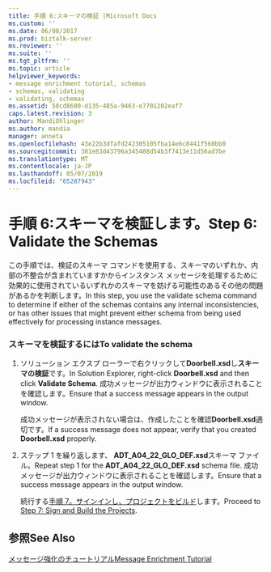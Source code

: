 ```yaml
---
title: 手順 6:スキーマの検証 |Microsoft Docs
ms.custom: ''
ms.date: 06/08/2017
ms.prod: biztalk-server
ms.reviewer: ''
ms.suite: ''
ms.tgt_pltfrm: ''
ms.topic: article
helpviewer_keywords:
- message enrichment tutorial, schemas
- schemas, validating
- validating, schemas
ms.assetid: 58cd8680-d135-485a-9463-e7701202eaf7
caps.latest.revision: 3
author: MandiOhlinger
ms.author: mandia
manager: anneta
ms.openlocfilehash: 43e22b3dfafd242305105fba14e6c8441f568bb0
ms.sourcegitcommit: 381e83d43796a345488d54b3f7413e11d56ad7be
ms.translationtype: MT
ms.contentlocale: ja-JP
ms.lasthandoff: 05/07/2019
ms.locfileid: "65287943"
---
```

# <a name="step-6-validate-the-schemas"></a><span data-ttu-id="3ce47-102">手順 6:スキーマを検証します。</span><span class="sxs-lookup"><span data-stu-id="3ce47-102">Step 6: Validate the Schemas</span></span>
<span data-ttu-id="3ce47-103">この手順では、検証のスキーマ コマンドを使用する、スキーマのいずれか、内部の不整合が含まれていますかからインスタンス メッセージを処理するために効果的に使用されているいずれかのスキーマを妨げる可能性のあるその他の問題があるかを判断します。</span><span class="sxs-lookup"><span data-stu-id="3ce47-103">In this step, you use the validate schema command to determine if either of the schemas contains any internal inconsistencies, or has other issues that might prevent either schema from being used effectively for processing instance messages.</span></span>  
  
### <a name="to-validate-the-schema"></a><span data-ttu-id="3ce47-104">スキーマを検証するには</span><span class="sxs-lookup"><span data-stu-id="3ce47-104">To validate the schema</span></span>  
  
1. <span data-ttu-id="3ce47-105">ソリューション エクスプ ローラーで右クリックして**Doorbell.xsd**し**スキーマの検証**です。</span><span class="sxs-lookup"><span data-stu-id="3ce47-105">In Solution Explorer, right-click **Doorbell.xsd** and then click **Validate Schema**.</span></span> <span data-ttu-id="3ce47-106">成功メッセージが出力ウィンドウに表示されることを確認します。</span><span class="sxs-lookup"><span data-stu-id="3ce47-106">Ensure that a success message appears in the output window.</span></span>  
  
    <span data-ttu-id="3ce47-107">成功メッセージが表示されない場合は、作成したことを確認**Doorbell.xsd**適切です。</span><span class="sxs-lookup"><span data-stu-id="3ce47-107">If a success message does not appear, verify that you created **Doorbell.xsd** properly.</span></span>  
  
2. <span data-ttu-id="3ce47-108">ステップ 1 を繰り返します、 **ADT_A04_22_GLO_DEF.xsd**スキーマ ファイル。</span><span class="sxs-lookup"><span data-stu-id="3ce47-108">Repeat step 1 for the **ADT_A04_22_GLO_DEF.xsd** schema file.</span></span> <span data-ttu-id="3ce47-109">成功メッセージが出力ウィンドウに表示されることを確認します。</span><span class="sxs-lookup"><span data-stu-id="3ce47-109">Ensure that a success message appears in the output window.</span></span>  
  
   <span data-ttu-id="3ce47-110">続行する[手順 7。サインインし、プロジェクトをビルド](../../adapters-and-accelerators/accelerator-hl7/step-7-sign-and-build-the-projects.md)します。</span><span class="sxs-lookup"><span data-stu-id="3ce47-110">Proceed to [Step 7: Sign and Build the Projects](../../adapters-and-accelerators/accelerator-hl7/step-7-sign-and-build-the-projects.md).</span></span>  
  
## <a name="see-also"></a><span data-ttu-id="3ce47-111">参照</span><span class="sxs-lookup"><span data-stu-id="3ce47-111">See Also</span></span>  
 [<span data-ttu-id="3ce47-112">メッセージ強化のチュートリアル</span><span class="sxs-lookup"><span data-stu-id="3ce47-112">Message Enrichment Tutorial</span></span>](../../adapters-and-accelerators/accelerator-hl7/message-enrichment-tutorial.md)